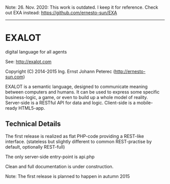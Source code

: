 Note: 26. Nov. 2020: This work is outdated. I keep it for reference. Check out EXA instead: https://github.com/ernesto-sun/EXA

-------------------------

# EXALOT
digital language for all agents

See: http://exalot.com

Copyright (C) 2014-2015 Ing. Ernst Johann Peterec (http://ernesto-sun.com)

EXALOT is a semantic language, designed to communicate meaning between computers and humans. It can be used to express some specific business-logic, a game, or even to build up a whole model of reality. Server-side is a RESTful API for data and logic. Client-side is a mobile-ready HTML5-app.

## Technical Details

The first release is realized as flat PHP-code providing a REST-like interface. (stateless but slightly different to common REST-practise by default, optionally REST-full)

The only server-side entry-point is api.php

Clean and full documentation is under construction.

Note: The first release is planned to happen in autumn 2015
